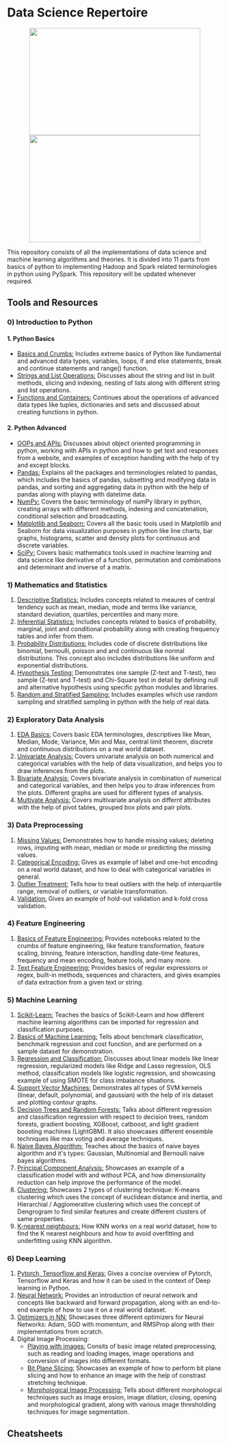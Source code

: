 # Data Science Repertoire  

<p align="center">
  <img src="https://www.unite.ai/wp-content/uploads/2022/04/AI-Python-Libraries-1000x600.png" height = 250 width = 400/>
  <img src="https://onlinedegrees.sandiego.edu/wp-content/uploads/2023/05/6-careers-you-can-get-with-python.jpg" height = 250 width = 400/>
</p>

This repository consists of all the implementations of data science and machine learning algorithms and theories. It is divided into 11 parts from basics of python to implementing Hadoop and Spark related terminologies in python using PySpark. This repository will be updated whenever required. 

## Tools and Resources

### 0) Introduction to Python
#### 1. Python Basics
   - [Basics and Crumbs:](https://github.com/dhruvg029/Data-Science-Bootcamp/blob/main/0_Introduction%20to%20Python/1_Python%20Basics/1_python_basics.ipynb) Includes extreme basics of Python like fundamental and advanced data types, variables, loops, if and else statements, break and continue statements and range() function.
   - [Strings and List Operations:](https://github.com/dhruvg029/Data-Science-Bootcamp/blob/main/0_Introduction%20to%20Python/1_Python%20Basics/2_string_list_operations.ipynb) Discusses about the string and list in built methods, slicing and indexing, nesting of lists along with different string and list operations.
   - [Functions and Containers:](https://github.com/dhruvg029/Data-Science-Bootcamp/blob/main/0_Introduction%20to%20Python/1_Python%20Basics/3_containers_functions.ipynb) Continues about the operations of advanced data types like tuples, dictionaries and sets and discussed about creating functions in python.
#### 2. Python Advanced
   - [OOPs and APIs:](https://github.com/dhruvg029/Data-Science-Bootcamp/tree/main/0_Introduction%20to%20Python/2_Python%20Advanced/1_OOPs_Libraries_APIs) Discusses about object oriented programming in python, working with APIs in python and how to get text and responses from a website, and examples of exception handling with the help of try and except blocks.
   - [Pandas:](https://github.com/dhruvg029/Data-Science-Bootcamp/tree/main/0_Introduction%20to%20Python/2_Python%20Advanced/2_Pandas) Explains all the packages and terminologies related to pandas, which includes the basics of pandas, subsetting and modifying data in pandas, and sorting and aggregating data in python with the help of pandas along with playing with datetime data.
   - [NumPy:](https://github.com/dhruvg029/Data-Science-Bootcamp/blob/main/0_Introduction%20to%20Python/2_Python%20Advanced/3_NumPy/1_numpy.ipynb) Covers the basic terminology of numPy library in python, creating arrays with different methods, indexing and concatenation, conditional selection and broadcasting.
   - [Matplotlib and Seaborn:](https://github.com/dhruvg029/Data-Science-Bootcamp/tree/main/0_Introduction%20to%20Python/2_Python%20Advanced/4_Matplotlib_Seaborn) Covers all the basic tools used in Matplotlib and Seaborn for data visualization purposes in python like line charts, bar graphs, histograms, scatter and density plots for continuous and discrete variables.
   - [SciPy:](https://github.com/dhruvg029/Data-Science-Bootcamp/tree/main/0_Introduction%20to%20Python/2_Python%20Advanced/5_SciPy) Covers basic mathematics tools used in machine learning and data science like derivative of a function, permutation and combinations and determinant and inverse of a matrix.

### 1) Mathematics and Statistics
1. [Descriptive Statistics:](https://github.com/dhruvg029/Data-Science-Bootcamp/blob/main/1_Mathematics%20and%20Statistics/1_descriptive_statistics.ipynb) Includes concepts related to meaures of central tendency such as mean, median, mode and terms like variance, standard deviation, quartiles, percentiles and many more.
2. [Inferential Statistics:](https://github.com/dhruvg029/Data-Science-Bootcamp/blob/main/1_Mathematics%20and%20Statistics/2_inferential_statistics.ipynb) Includes concepts related to basics of probability, marginal, joint and conditional probability along with creating frequency tables and infer from them. 
3. [Probability Distributions:](https://github.com/dhruvg029/Data-Science-Bootcamp/blob/main/1_Mathematics%20and%20Statistics/3_probability_distributions.ipynb) Includes code of discrete distributions like binomial, bernoulli, poisson and and continuous like normal distributions. This concept also includes distributions like uniform and exponential distributions.
4. [Hypothesis Testing:](https://github.com/dhruvg029/Data-Science-Bootcamp/blob/main/1_Mathematics%20and%20Statistics/4_hypothesis_testing.ipynb) Demonstrates one sample (Z-test and T-test), two sample (Z-test and T-test) and Chi-Square test in detail by defining null and alternative hypothesis using specific python modules and libraries.
5. [Random and Stratified Sampling:](https://github.com/dhruvg029/Data-Science-Bootcamp/blob/main/1_Mathematics%20and%20Statistics/5_sampling.ipynb) Includes examples which use random sampling and stratified sampling in python with the help of real data.

### 2) Exploratory Data Analysis
1. [EDA Basics:](https://github.com/dhruvg029/Data-Science-Bootcamp/tree/main/2_Exploratory%20Data%20Analysis/1_EDA_basics) Covers basic EDA terminologies, descriptives like Mean, Median, Mode, Variance, Min and Max, central limit theorem, discrete and continuous distributions on a real world dataset.
2. [Univariate Analysis:](https://github.com/dhruvg029/Data-Science-Bootcamp/blob/main/2_Exploratory%20Data%20Analysis/2_Univariate_analysis/1_univariate_numerical_categorical.ipynb) Covers univariate analysis on both numerical and categorical variables with the help of data visualization, and helps you to draw inferences from the plots.
3. [Bivariate Analysis:](https://github.com/dhruvg029/Data-Science-Bootcamp/blob/main/2_Exploratory%20Data%20Analysis/3_Bivariate_analysis/1_bivariate_analysis.ipynb) Covers bivariate analysis in combination of numerical and categorical variables, and then helps you to draw inferences from the plots. Different graphs are used for different types of analysis.
4. [Multivate Analysis:](https://github.com/dhruvg029/Data-Science-Bootcamp/blob/main/2_Exploratory%20Data%20Analysis/4_Multivariate_analysis/1_multivariate_analysis.ipynb) Covers multivariate analysis on differnt attributes with the help of pivot tables, grouped box plots and pair plots.

### 3) Data Preprocessing
1. [Missing Values:](https://github.com/dhruvg029/Data-Science-Bootcamp/blob/main/3_Data%20Preprocessing/1_Missing%20Values/1_missing_values.ipynb) Demonstrates how to handle missing values; deleting rows, imputing with mean, median or mode or predicting the missing values.
2. [Categorical Encoding:](https://github.com/dhruvg029/Data-Science-Bootcamp/blob/main/3_Data%20Preprocessing/2_Categorical%20Encoding/1_categorical_variables.ipynb) Gives as example of label and one-hot encoding on a real world dataset, and how to deal with categorical variables in general.
3. [Outlier Treatment:](https://github.com/dhruvg029/Data-Science-Bootcamp/blob/main/3_Data%20Preprocessing/3_Working%20with%20Outliers/1_outlier_treatment.ipynb) Tells how to treat outliers with the help of interquartile range, removal of outliers, or variable transformation.
4. [Validation:](https://github.com/dhruvg029/Data-Science-Bootcamp/tree/main/3_Data%20Preprocessing/4_Validation) Gives an example of hold-out validation and k-fold cross validation.

### 4) Feature Engineering
1. [Basics of Feature Engineering:](https://github.com/dhruvg029/Data-Science-Bootcamp/tree/main/4_Feature%20Engineering/1_Crumbs%20of%20Feature%20Engineering) Provides notebooks related to the crumbs of feature engineering, like feature transformation, feature scaling, binning, feature interaction, handling date-time features, frequency and mean encoding, feature tools, and many more.
2. [Text Feature Engineering:](https://github.com/dhruvg029/Data-Science-Bootcamp/blob/main/4_Feature%20Engineering/2_Text%20Feature%20Engineering/1_regular_expressions.ipynb) Provides basics of regular expressions or regex, built-in methods, sequences and characters, and gives examples of data extraction from a given text or string.

### 5) Machine Learning
1. [Scikit-Learn:](https://github.com/dhruvg029/Data-Science-Bootcamp/blob/main/5_Machine%20Learning/1_Scikit%20Learn/1_scikit_learn.ipynb) Teaches the basics of Scikit-Learn and how different machine learning algorithms can be imported for regression and classification purposes.
2. [Basics of Machine Learning:](https://github.com/dhruvg029/Data-Science-Bootcamp/tree/main/5_Machine%20Learning/2_Basics%20of%20ML) Tells about benchmark classification, benchmark regression and cost function, and are performed on a sample dataset for demonstration.
3. [Regression and Classification:](https://github.com/dhruvg029/Data-Science-Bootcamp/tree/main/5_Machine%20Learning/3_Regression%20and%20Classification) Discusses about linear models like linear regression, regularized models like Ridge and Lasso regression, OLS method, classification models like logistic regression, and showcasing example of using SMOTE for class imbalance situations.
4. [Support Vector Machines:](https://github.com/dhruvg029/Data-Science-Bootcamp/tree/main/5_Machine%20Learning/4_Support%20Vector%20Machines) Demonstrates all types of SVM kernels (linear, default, polynomial, and gaussian) with the help of iris dataset and plotting contour graphs.
5. [Decision Trees and Random Forests:](https://github.com/dhruvg029/Data-Science-Bootcamp/tree/main/5_Machine%20Learning/5_Decision%20Tree%20%26%20Random%20Forests) Talks about different regression and classification regression with respect to decision trees, random forests, gradient boosting, XGBoost, catboost, and light gradient boosting machines (LightGBM). It also showcases different ensemble techniques like max voting and average techniques.
6. [Naive Bayes Algorithm:](https://github.com/dhruvg029/Data-Science-Bootcamp/blob/main/5_Machine%20Learning/6_Naive%20Bayes%20Algorithm/1_naive_bayes.ipynb) Teaches about the basics of naive bayes algorithm and it's types: Gaussian, Multinomial and Bernoulli naive bayes algorithms.
7. [Principal Component Analysis:](https://github.com/dhruvg029/Data-Science-Bootcamp/blob/main/5_Machine%20Learning/7_Principal%20Component%20Analysis/1_principal_component_analysis.ipynb) Showcases an example of a classification model with and without PCA, and how dimensionality reduction can help improve the performance of the model.
8. [Clustering:](https://github.com/dhruvg029/Data-Science-Bootcamp/tree/main/5_Machine%20Learning/8_K-Means%20Clustering) Showcases 2 types of clustering technique: K-means clustering which uses the concept of euclidean distance and inertia, and Hierarchial / Agglomerative clustering which uses the concept of Dengrogram to find similar features and create different clusters of same properties.
9. [K-nearest neighbours:](https://github.com/dhruvg029/Data-Science-Bootcamp/tree/main/5_Machine%20Learning/9_K-Nearest%20Neighbours) How KNN works on a real world dataset, how to find the K nearest neighbours and how to avoid overfitting and underfitting using KNN algorithm.

### 6) Deep Learning
1. [Pytorch, Tensorflow and Keras:](https://github.com/dhruvg029/Data-Science-Bootcamp/tree/main/6_Deep%20Learning/1_Pytorch%20Tensorflow%20and%20Keras) Gives a concise overview of Pytorch, Tensorflow and Keras and how it can be used in the context of Deep learning in Python.
2. [Neural Network:](https://github.com/dhruvg029/Data-Science-Bootcamp/tree/main/6_Deep%20Learning/2_Neural%20Network) Provides an introduction of neural network and concepts like backward and forward propagation, along with an end-to-end example of how to use it on a real world dataset.
3. [Optimizers in NN:](https://github.com/dhruvg029/Data-Science-Bootcamp/tree/main/6_Deep%20Learning/3_Optimizers%20in%20NN) Showcases three different optimizers for Neural Networks: Adam, SGD with momentum, and RMSProp along with their implementations from scratch.
4. Digital Image Processing:
   - [Playing with images:](https://github.com/dhruvg029/Data-Science-Bootcamp/tree/main/6_Deep%20Learning/4_Digital%20Image%20Processing/1_Playing%20with%20Images) Consits of basic image related preprocessing, such as reading and loading images, image operations and conversion of images into different formats.
   - [Bit Plane Slicing:](https://github.com/dhruvg029/Data-Science-Bootcamp/tree/main/6_Deep%20Learning/4_Digital%20Image%20Processing/2_Bit%20Plane%20Slicing) Showcases an example of how to perform bit plane slicing and how to enhance an image with the help of constrast stretching technique.
   - [Morphological Image Processing:](https://github.com/dhruvg029/Data-Science-Bootcamp/tree/main/6_Deep%20Learning/4_Digital%20Image%20Processing/3_Morphological%20Processing) Tells about different morphological techniques such as image erosion, image dilation, closing, opening and morphological gradient, along with various image thresholding techniques for image segmentation.
   
## Cheatsheets
